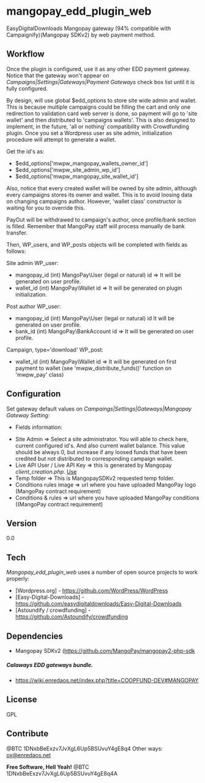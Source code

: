 mangopay_edd_plugin_web
==================

EasyDigitalDownloads Mangopay gateway (94% compatible with Campaignify)(Mangopay SDKv2) by web payment method.


Workflow
----
Once the plugin is configured, use it as any other EDD payment gateway. Notice that the gateway won't appear on *Campaigns|Settings|Gateways|Payment Gateways* check box list until it is fully configured.

By design, will use global $edd_options to store site wide admin and wallet. This is because multiple campaigns could be filling the cart and only one redirection to validation card web server is done, so payment will go to 'site wallet' and then distributed to 'campaigns wallets'. This is also designed to implement, in the future, 'all or nothing' compatibility with Crowdfunding plugin. Once you set a Wordpress user as site admin, initialization procedure will attempt to generate a wallet.

Get the id's as:
- $edd_options['mwpw_mangopay_wallets_owner_id']
- $edd_options['mwpw_site_admin_wp_id']
- $edd_options['mwpw_mangopay_site_wallet_id']

Also, notice that every created wallet will be owned by site admin, although every campaigns stores its owner and wallet. This is to avoid loosing data on changing campaigns author. However, 'wallet class' constructor is waiting for you to override this.

PayOut will be withdrawed to campaign's author, once profile/bank section is filled. Remember that MangoPay staff will process manually de bank transfer.

Then, WP_users, and WP_posts objects will be completed with fields as follows:

Site admin WP_user:
 - mangopay_id 	(int) 	MangoPay\User (legal or natural) id => It will be generated on user profile.
 - wallet_id 	(int) 	MangoPay\Wallet id => It will be generated on plugin initialization.

Post author WP_user:
 - mangopay_id 	(int)	MangoPay\User (legal or natural) id It will be generated on user profile.
 - bank_id	(int)	MangoPay\BankAccount id => It will be generated on user profile.

Campaign, type='download' WP_post:
 - wallet_id	(int)	MangoPay\Wallet id => It will be generated on first payment to wallet (see 'mwpw_distribute_funds()' function on 'mwpw_pay' class)


Configuration
--------------
Set gateway default values on *Campaings|Settings|Gateways|Mangopay Gateway Setting*:
- Fields information:
* Site Admin => Select a site administrator. You will able to check here, current configured id's. And also current wallet balance. This value should be always 0, but increase if any loosed funds that have been credited but not distributed to corresponding campaign wallet.
* Live API User / Live API Key => this is generated by Mangopay *client_creation.php*. [Use](http://docs.mangopay.com/api-references/start-in-production/)
* Temp folder => This is MangopaySDKv2 requested temp folder.
* Conditions rules image =>  url where you have uploaded MangoPay logo (MangoPay contract requirement)
* Conditions & rules =>  url where you have uploaded MangoPay conditions ((MangoPay contract requirement)

Version
----
0.0

Tech
-----------
*Mangopay_edd_plugin_web* uses a number of open source projects to work properly:
* [Wordpress.org] - https://github.com/WordPress/WordPress
* [Easy-Digital-Downloads] - https://github.com/easydigitaldownloads/Easy-Digital-Downloads
* [Astoundify / crowdfunding] - https://github.com/Astoundify/crowdfunding

Dependencies
--------------
- Mangopay SDKv2 (https://github.com/MangoPay/mangopay2-php-sdk

##### Calaways EDD gateways bundle.

* https://wiki.enredaos.net/index.php?title=COOPFUND-DEV#MANGOPAY


License
----------
GPL

Contribute
----------
@BTC 1DNxbBeExzv7JvXgL6Up5BSUvuY4gE8q4
Other ways: ox@enredaos.net


**Free Software, Hell Yeah!**
@BTC 1DNxbBeExzv7JvXgL6Up5BSUvuY4gE8q4A


